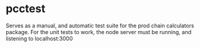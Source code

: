 # pcctest

Serves as a manual, and automatic test suite for the prod chain calculators package. For the unit tests to work, the node server must be running, and listening to localhost:3000
